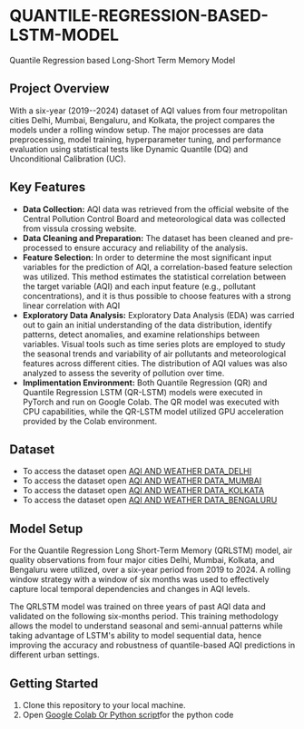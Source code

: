 # QUANTILE-REGRESSION-BASED-LSTM-MODEL
Quantile Regression based Long-Short Term Memory Model
## Project Overview
With a six-year (2019--2024) dataset of AQI values from four metropolitan cities Delhi, Mumbai, Bengaluru, and Kolkata, the project compares the models under a rolling window setup. The major processes are data preprocessing, model training, hyperparameter tuning, and performance evaluation using statistical tests like Dynamic Quantile (DQ) and Unconditional Calibration (UC).

## Key Features
- **Data Collection:** AQI data was retrieved from the official website of the Central Pollution Control Board and meteorological data was collected from vissula crossing website.
- **Data Cleaning and Preparation:** The dataset has been cleaned and pre-processed to ensure accuracy and reliability of the analysis.
- **Feature Selection:** In order to determine the most significant input variables for the prediction of AQI, a correlation-based feature selection was utilized. This method estimates the statistical correlation between the target variable (AQI) and each input feature (e.g., pollutant concentrations), and it is thus possible to choose features with a strong linear correlation with AQI 
- **Exploratory Data Analysis:** Exploratory Data Analysis (EDA) was carried out to gain an initial understanding of the data distribution, identify patterns, detect anomalies, and examine relationships between variables. Visual tools such as time series plots are employed to study the seasonal trends and variability of air pollutants and meteorological features across different cities. The distribution of AQI values was also analyzed to assess the severity of pollution over time.
- **Implimentation Environment:** Both Quantile Regression (QR) and Quantile Regression LSTM (QR-LSTM) models were executed in PyTorch and run on Google Colab. The QR model was executed with CPU capabilities, while the QR-LSTM model utilized GPU acceleration provided by the Colab environment.
## Dataset
- To access the dataset open [AQI AND WEATHER DATA_DELHI](https://github.com/Sakshi-Rani-21/QUANTILE-REGRESSION-BASED-LSTM-MODEL/blob/main/DELHI%20FINAL%20(1).xlsx)
- To access the dataset open [AQI AND WEATHER DATA_MUMBAI](https://github.com/Sakshi-Rani-21/QUANTILE-REGRESSION-BASED-LSTM-MODEL/blob/main/MUMBAI%20FINAL%20(1).xlsx)
- To access the dataset open [AQI AND WEATHER DATA_KOLKATA](https://github.com/Sakshi-Rani-21/QUANTILE-REGRESSION-BASED-LSTM-MODEL/blob/main/KOLKATA%20FINAL%20(1).xlsx)
- To access the dataset open [AQI AND WEATHER DATA_BENGALURU](https://github.com/Sakshi-Rani-21/QUANTILE-REGRESSION-BASED-LSTM-MODEL/blob/main/BENGALURU%20FINAL%20(1).xlsx)
## Model Setup
For the Quantile Regression Long Short-Term Memory (QRLSTM) model, air quality observations from four major cities Delhi, Mumbai, Kolkata, and Bengaluru were utilized, over a six-year period from 2019 to 2024. A rolling window strategy with a window of six months was used to effectively capture local temporal dependencies and changes in AQI levels.

The QRLSTM model was trained on three years of past AQI data and validated on the following six-months period. This training methodology allows the model to understand seasonal and semi-annual patterns while taking advantage of LSTM's ability to model sequential data, hence improving the accuracy and robustness of quantile-based AQI predictions in different urban settings.

## Getting Started
1. Clone this repository to your local machine.
2. Open [Google Colab Or Python script]()for the python code


